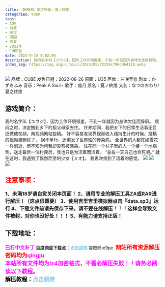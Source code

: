 ```yaml
---
title: 【KRKR】夏之终熄／夏ノ終熄
categories: KRKR
tags:
- ADV
- 纯爱
- 末世
- 田园
- 恋爱
- 2022年
- CUBE社
date: 2023-9-15 8:02:00
description: 我的名字叫【ユウジ】，因为工作环境很差，不到一年就因为身体欠佳而辞职。烦闷之时，决定搬到乡下的祖父母家去住。疗养期间，我把乡下的日常生活事无巨细做成视频，向视频网站投稿。好不容易发现靠视频收入维持生计的时候，投稿的视频被删除了，祸不单行，还爆发了世界性的传染病。全世界的人都在如雪花一样消逝，但不知为何我却没有被感染。住在同一个村子里的人一个接一个地病倒，送走最后一位村民后，我也只是为活着而活着。
index_img: https://img.acgus.top/i/2023/05/72299c796c064118.webp
---
```

![](https://img.acgus.top/i/2023/05/72299c796c064118.webp)
品牌：CUBE
发售日期：2022-08-26
原画：U35
声优：三咲里奈
剧本：かずきふみ
音乐：Peak A Soul+
歌手：癒月
原名：夏ノ終熄
又名：なつのおわり/夏之终熄

## 游戏简介：
我的名字叫【ユウジ】，因为工作环境很差，不到一年就因为身体欠佳而辞职。
烦闷之时，决定搬到乡下的祖父母家去住。
疗养期间，我把乡下的日常生活事无巨细做成视频，向视频网站投稿。
好不容易发现靠视频收入维持生计的时候，投稿的视频被删除了，
祸不单行，还爆发了世界性的传染病。
全世界的人都在如雪花一样消逝，但不知为何我却没有被感染。
住在同一个村子里的人一个接一个地病倒，送走最后一位村民后，我也只是为活着而活着。
“总有一天自己也会死吧。”
就在这时，我遇到了飘然而至的少女【ミオ】。
我再次找到了活着的感觉。
![](https://img.acgus.top/i/2023/05/d06195668f064128.webp)
![](https://img.acgus.top/i/2023/05/c2c010566e064125.webp)
![](https://img.acgus.top/i/2023/05/d959d73d74064121.webp)





## <font color=#FF0000 >注意事项：</font>
<font size=3><b>1、未满18岁请自觉关闭本页面！
2、请用专业的解压工具ZA或RAR进行解压！（这点很重要）
3、使用吉里吉里模拟器点击『data.xp3』运行
4、下载文件前请先保存下来，请不要在线解压！！！这样会导致文件被封，对你也没好处！！！
5、有能力请支持正版！</b></font>

## 下载地址：
<font color=#FF00FF size=3><b>已打中文补丁</b></font>
<b>百度网盘下载点：</b><a href="https://pan.baidu.com/s/1LjdE2FhVkK3UeyrrvjQhxA?pwd=e9pe" style="color: #87CEEB;"><b>点击跳转</b></a> 提取码:e9pe
<a style="padding: 0" href="https://post.qingju.org/AD/"><img style="max-width:100%" src="https://img.acgus.top/i/2024/07/478f689b8021d8d499ab43d21acf137a.gif" alt=""></a>
<b><font color=#FF0000 size=4>网站所有资源解压密码均为</b></font><b><font color=#FF00FF size=4>qingju</font><font color=#FF0000 ></font></b><br><b><font color=#FF00FF size=4>本站所有文件均为lz4加密格式，不看必解压失败！！请务必阅读以下教程。</b></font><br><b><font color=#000 size=4>解压教程：</b><a href="https://post.qingju.org/tutorial/000/" style="color: #87CEEB;"><b>点击跳转</b></a>